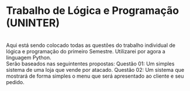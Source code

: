 # Trabalho de Lógica e Programação (UNINTER)
<br>
Aqui está sendo colocado todas as questões do trabalho individual de lógica e programação do primeiro Semestre.
Utilizarei por agora a linguagem Python.
<br>
Serão baseados nas seguintentes propostas:
Questão 01: Um simples sistema de uma loja que vende por atacado.
Questão 02: Um sistema que mostrará de forma simples o menu que será apresentado ao cliente e seu pedido.
